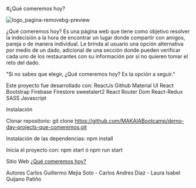 #¿Qué comeremos hoy?


![logo_pagina-removebg-preview](https://user-images.githubusercontent.com/47019863/207381024-9b7095d2-5151-403f-ac2a-ae08da705fe5.png)


¿Qué comeremos hoy? Es una página web que tiene como objetivo resolver la indecisión a la hora de encontrar un lugar donde compartir con amigos, pareja o de manera individual. Le brinda al usuario una opción alternativa por medio de un dado, adicional de una sección donde pueden verificar cada uno de los restaurantes con su información por si no quieren tomar el reto del dado.

"Si no sabes que elegir, ¿Qué comeremos hoy? Es la opción a seguir."

Este proyecto fue desarrollado con:
ReactJs
Github
Material UI
React Bootstrap
Firebase
Firestore
sweetalert2
React Router Dom
React-Redux
SASS
Javascript

Instalación

Clonar repositorio:
git clone https://github.com/MAKAIABootcamp/demo-day-projects-que-comeremos.git

Instalación de las dependencias:
npm install

Inicia el proyecto con:
npm start ó npm run start

Sitio Web
[¿Qué comeremos hoy?](https://quecomeremos-hoy.web.app)

Autores
Carlos Guillermo Mejia Soto - Carlos Andres Diaz - Laura Isabel Quijano Patiño
